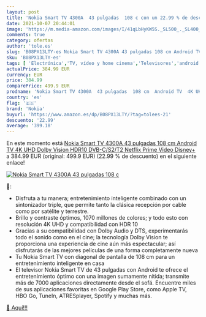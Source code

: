 ```yaml
---
layout: post
title: 'Nokia Smart TV 4300A  43 pulgadas  108 c con un 22.99 % de descuento'
date: 2021-10-07 20:44:01
image: 'https://m.media-amazon.com/images/I/41qLbHyKW5S._SL500_._SL400_.jpg'
comments: true
category: ofertas
author: 'tole.es'
slug: 'B08PX13LTY-es Nokia Smart TV 4300A 43 pulgadas 108 cm Android TV 4K UHD...'
sku: 'B08PX13LTY-es'
tags: [ 'Electrónica','TV, vídeo y home cinema','Televisores','android','nokia', ]
actualPrice: 384.99 EUR
currency: EUR
price: 384.99
comparePrice: 499.9 EUR
prodname: 'Nokia Smart TV 4300A  43 pulgadas  108 cm  Android TV  4K UHD  Dolby Vision  HDR10  DVB-C/S2/T2  Netflix  Prime Video  Disney+'
country: 'es'
flag: '🇪🇸'
brand: 'Nokia'
buyurl: 'https://www.amazon.es/dp/B08PX13LTY/?tag=tolees-21'
descuento: '22.99'
average: '399.18'
---
```


En este momento está [Nokia Smart TV 4300A  43 pulgadas  108 cm  Android TV  4K UHD  Dolby Vision  HDR10  DVB-C/S2/T2  Netflix  Prime Video  Disney+](https://www.amazon.es/dp/B08PX13LTY/?tag=tolees-21) a 384.99 EUR (original: 499.9 EUR) (22.99 %  de descuento) en el siguiente enlace!

[![Nokia Smart TV 4300A  43 pulgadas  108 c](https://m.media-amazon.com/images/I/41qLbHyKW5S._SL500_._SL400_.jpg)](https://www.amazon.es/dp/B08PX13LTY/?tag=tolees-21)

🔎:

- Disfruta a tu manera; entretenimiento inteligente combinado con un sintonizador triple, que permite tanto la clásica recepción por cable como por satélite y terrestre.
- Brillo y contraste óptimos, 1070 millones de colores; y todo esto con resolución 4K UHD y compatibilidad con HDR 10
- Gracias a su compatibilidad con Dolby Audio y DTS, experimentarás todo el sonido como en el cine; la tecnología Dolby Vision te proporciona una experiencia de cine aún más espectacular; así disfrutarás de las mejores películas de una forma completamente nueva
- Tu Nokia Smart TV con diagonal de pantalla de 108 cm para un entretenimiento inteligente en casa
- El televisor Nokia Smart TV de 43 pulgadas con Android te ofrece el entretenimiento óptimo con una imagen sumamente nítida; transmite más de 7000 aplicaciones directamente desde el sofá. Encuentre miles de sus aplicaciones favoritas en Google Play Store, como Apple TV, HBO Go, TuneIn, ATRESplayer, Spotify y muchas más.

[🛒 Aquí!!!](https://www.amazon.es/dp/B08PX13LTY/?tag=tolees-21)
